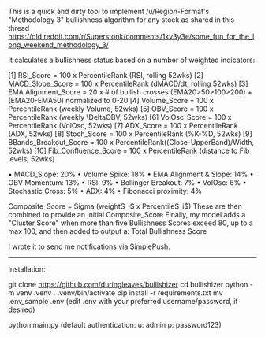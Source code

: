 This is a quick and dirty tool to implement /u/Region-Format's "Methodology 3" bullishness algorithm for any stock as shared in this thread https://old.reddit.com/r/Superstonk/comments/1kv3y3e/some_fun_for_the_long_weekend_methodology_3/

It calculates a bullishness status based on a number of weighted indicators:

[1] RSI_Score = 100 x PercentileRank (RSI, rolling 52wks)
[2] MACD_Slope_Score = 100 x PercentileRank (dMACD/dt, rolling 52wks)
[3] EMA Alignment_Score = 20 x # of bullish crosses (EMA20>50>100>200) +
(EMA20-EMA50) normalized to 0-20
[4] Volume_Score = 100 x PercentileRank (weekly Volume, 52wks)
[5] OBV_Score = 100 x PercentileRank (weekly \DeltaOBV, 52wks)
[6] VolOsc_Score = 100 x PercentileRank (VolOsc, 52wks)
[7] ADX_Score = 100 x PercentileRank (ADX, 52wks)
[8] Stoch_Score = 100 x PercentileRank (%K-%D, 52wks)
[9] BBands_Breakout_Score = 100 x PercentileRank((Close-UpperBand)/Width, 52wks)
[10] Fib_Confluence_Score = 100 x PercentileRank (distance to Fib levels, 52wks)

• MACD_Slope: 20%
• Volume Spike: 18%
• EMA Alignment & Slope: 14%
• OBV Momentum: 13%
• RSI: 9%
• Bollinger Breakout: 7%
• VolOsc: 6%
• Stochastic Cross: 5%
• ADX: 4%
• Fibonacci proximity: 4%

Composite_Score = Sigma (weightS_i$ x PercentileS_i$)
These are then combined to provide an initial Composite_Score
Finally, my model adds a "Cluster Score" when more than five Bullishness Scores exceed 80, up to a max 100, and then added to output a:
Total Bullishness Score

I wrote it to send me notifications via SimplePush.

---
Installation:

git clone https://github.com/duringleaves/bullishizer
cd bullishizer
python -m venv .venv
. .venv/bin/activate
pip install -r requirements.txt
mv .env_sample .env
(edit .env with your preferred username/password, if desired)

python main.py
(default authentication: u: admin p: password123)